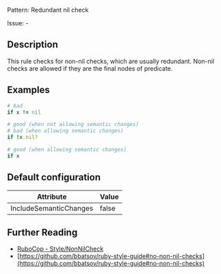 Pattern: Redundant nil check

Issue: -

## Description

This rule checks for non-nil checks, which are usually redundant. Non-nil checks are allowed if they are the final nodes of predicate.

## Examples

```ruby
# bad
if x != nil

# good (when not allowing semantic changes)
# bad (when allowing semantic changes)
if !x.nil?

# good (when allowing semantic changes)
if x
```

## Default configuration

Attribute | Value
--- | ---
IncludeSemanticChanges | false

## Further Reading

* [RuboCop - Style/NonNilCheck](https://docs.rubocop.org/rubocop/cops_style.html#stylenonnilcheck)
* [https://github.com/bbatsov/ruby-style-guide#no-non-nil-checks](https://github.com/bbatsov/ruby-style-guide#no-non-nil-checks)
